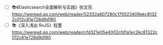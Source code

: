 - [ ] 📚《Elasticsearch全面解析与实践》张文亮 https://weread.qq.com/web/reader/52332a607280c170523409ekc81322c012c81e728d9d180
- [ ] 📚《深入浅出 RxJS》程墨 https://weread.qq.com/web/reader/cfd321e05e4002cfd1a1ec2kc81322c012c81e728d9d180
